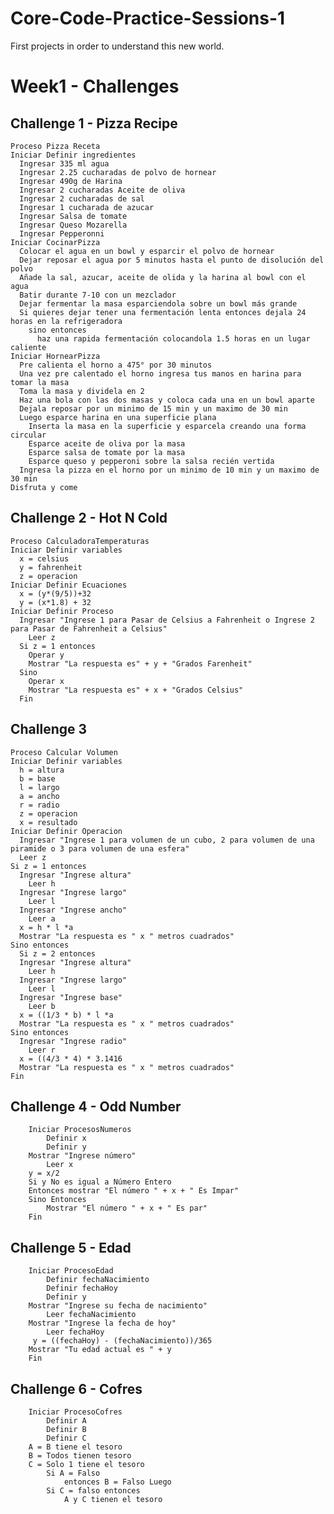 # Core-Code-Practice-Sessions-1
First projects in order to understand this new world.

# Week1 - Challenges 

## Challenge 1 - Pizza Recipe
    Proceso Pizza Receta
    Iniciar Definir ingredientes
      Ingresar 335 ml agua
      Ingresar 2.25 cucharadas de polvo de hornear
      Ingresar 490g de Harina
      Ingresar 2 cucharadas Aceite de oliva
      Ingresar 2 cucharadas de sal
      Ingresar 1 cucharada de azucar
      Ingresar Salsa de tomate
      Ingresar Queso Mozarella
      Ingresar Pepperonni
    Iniciar CocinarPizza 
      Colocar el agua en un bowl y esparcir el polvo de hornear
      Dejar reposar el agua por 5 minutos hasta el punto de disolución del polvo
      Añade la sal, azucar, aceite de olida y la harina al bowl con el agua
      Batir durante 7-10 con un mezclador
      Dejar fermentar la masa esparciendola sobre un bowl más grande
      Si quieres dejar tener una fermentación lenta entonces dejala 24 horas en la refrigeradora
        sino entonces
          haz una rapida fermentación colocandola 1.5 horas en un lugar caliente
    Iniciar HornearPizza
      Pre calienta el horno a 475° por 30 minutos
      Una vez pre calentado el horno ingresa tus manos en harina para tomar la masa
      Toma la masa y dividela en 2
      Haz una bola con las dos masas y coloca cada una en un bowl aparte
      Dejala reposar por un minimo de 15 min y un maximo de 30 min
      Luego esparce harina en una superficie plana
        Inserta la masa en la superficie y esparcela creando una forma circular
        Esparce aceite de oliva por la masa
        Esparce salsa de tomate por la masa
        Esparce queso y pepperoni sobre la salsa recién vertida
      Ingresa la pizza en el horno por un minimo de 10 min y un maximo de 30 min
    Disfruta y come

## Challenge 2 - Hot N Cold
  
    Proceso CalculadoraTemperaturas
    Iniciar Definir variables
      x = celsius
      y = fahrenheit
      z = operacion
    Iniciar Definir Ecuaciones
      x = (y*(9/5))+32
      y = (x*1.8) + 32
    Iniciar Definir Proceso
      Ingresar "Ingrese 1 para Pasar de Celsius a Fahrenheit o Ingrese 2 para Pasar de Fahrenheit a Celsius"
        Leer z
      Si z = 1 entonces
        Operar y 
        Mostrar "La respuesta es" + y + "Grados Farenheit"
      Sino
        Operar x
        Mostrar "La respuesta es" + x + "Grados Celsius"
      Fin

## Challenge 3
    Proceso Calcular Volumen
    Iniciar Definir variables
      h = altura
      b = base 
      l = largo
      a = ancho
      r = radio
      z = operacion
      x = resultado
    Iniciar Definir Operacion
      Ingresar "Ingrese 1 para volumen de un cubo, 2 para volumen de una piramide o 3 para volumen de una esfera"
      Leer z
    Si z = 1 entonces
      Ingresar "Ingrese altura"
        Leer h
      Ingresar "Ingrese largo"
        Leer l
      Ingresar "Ingrese ancho"
        Leer a
      x = h * l *a
      Mostrar "La respuesta es " x " metros cuadrados"
    Sino entonces
      Si z = 2 entonces
      Ingresar "Ingrese altura"
        Leer h
      Ingresar "Ingrese largo"
        Leer l
      Ingresar "Ingrese base"
        Leer b
      x = ((1/3 * b) * l *a
      Mostrar "La respuesta es " x " metros cuadrados"
    Sino entonces
      Ingresar "Ingrese radio"
        Leer r
      x = ((4/3 * 4) * 3.1416
      Mostrar "La respuesta es " x " metros cuadrados"
    Fin

## Challenge 4 - Odd Number

        Iniciar ProcesosNumeros
            Definir x 
            Definir y
        Mostrar "Ingrese número"
            Leer x
        y = x/2
        Si y No es igual a Número Entero
        Entonces mostrar "El número " + x + " Es Impar"
        Sino Entonces
            Mostrar "El número " + x + " Es par"
        Fin

## Challenge 5 - Edad

        Iniciar ProcesoEdad
            Definir fechaNacimiento
            Definir fechaHoy
            Definir y 
        Mostrar "Ingrese su fecha de nacimiento"
            Leer fechaNacimiento
        Mostrar "Ingrese la fecha de hoy"
            Leer fechaHoy
         y = ((fechaHoy) - (fechaNacimiento))/365
        Mostrar "Tu edad actual es " + y
        Fin

## Challenge 6 - Cofres

        Iniciar ProcesoCofres
            Definir A
            Definir B
            Definir C
        A = B tiene el tesoro
        B = Todos tienen tesoro
        C = Solo 1 tiene el tesoro
            Si A = Falso 
                entonces B = Falso Luego 
            Si C = falso entonces 
                A y C tienen el tesoro




      
    
    
